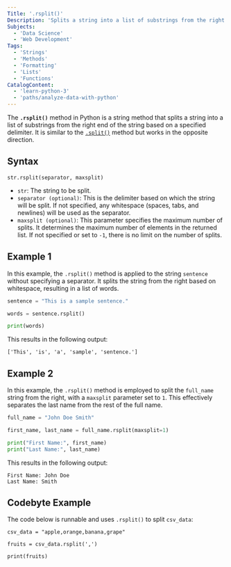 ```yaml
---
Title: '.rsplit()' 
Description: 'Splits a string into a list of substrings from the right end of the string based on a specified delimiter.'
Subjects: 
  - 'Data Science'
  - 'Web Development'
Tags: 
  - 'Strings'
  - 'Methods'
  - 'Formatting'
  - 'Lists'
  - 'Functions'
CatalogContent:
  - 'learn-python-3'
  - 'paths/analyze-data-with-python'
---
```


The **`.rsplit()`** method in Python is a string method that splits a string into a list of substrings from the right end of the string based on a specified delimiter. It is similar to the [`.split()`](https://www.codecademy.com/resources/docs/python/strings/split) method but works in the opposite direction.

## Syntax

```pseudo
str.rsplit(separator, maxsplit)
```

- `str`: The string to be split.
- `separator (optional)`: This is the delimiter based on which the string will be split. If not specified, any whitespace (spaces, tabs, and newlines) will be used as the separator.
- `maxsplit (optional)`: This parameter specifies the maximum number of splits. It determines the maximum number of elements in the returned list. If not specified or set to `-1`, there is no limit on the number of splits.

## Example 1

In this example, the `.rsplit()` method is applied to the string `sentence` without specifying a separator. It splits the string from the right based on whitespace, resulting in a list of words.
```py
sentence = "This is a sample sentence."

words = sentence.rsplit()

print(words)
```

This results in the following output:

```shell
['This', 'is', 'a', 'sample', 'sentence.']
```

## Example 2

In this example, the `.rsplit()` method is employed to split the `full_name` string from the right, with a `maxsplit` parameter set to `1`. This effectively separates the last name from the rest of the full name.
```py
full_name = "John Doe Smith"

first_name, last_name = full_name.rsplit(maxsplit=1)

print("First Name:", first_name)
print("Last Name:", last_name)
```

This results in the following output:

```shell
First Name: John Doe
Last Name: Smith
```

## Codebyte Example

The code below is runnable and uses `.rsplit()` to split `csv_data`:

```codebyte/python
csv_data = "apple,orange,banana,grape"

fruits = csv_data.rsplit(',')

print(fruits)
```
